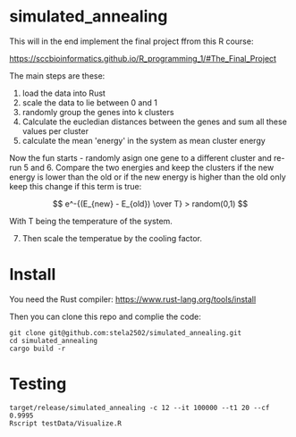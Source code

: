 # simulated_annealing

This will in the end implement the final project ffrom this R course:

https://sccbioinformatics.github.io/R_programming_1/#The_Final_Project


The main steps are these:

1. load the data into Rust
2. scale the data to lie between 0 and 1
3. randomly group the genes into k clusters
5. Calculate the eucledian distances between the genes and sum all these values per cluster 
6. calculate the mean 'energy' in the system as mean cluster energy

Now the fun starts - randomly asign one gene to a different cluster and re-run 5 and 6.
Compare the two energies and keep the clusters if the new energy is lower than the old or
if the new energy is higher than the old only keep this change if this term is true:

$$ e^-{(E_{new} - E_{old}) \over T} > random(0,1) $$

With T being the temperature of the system.

7. Then scale the temperatue by the cooling factor.

# Install

You need the Rust compiler: https://www.rust-lang.org/tools/install

Then you can clone this repo and complie the code:

```
git clone git@github.com:stela2502/simulated_annealing.git
cd simulated_annealing
cargo build -r
```

# Testing

```
target/release/simulated_annealing -c 12 --it 100000 --t1 20 --cf 0.9995
Rscript testData/Visualize.R
```
